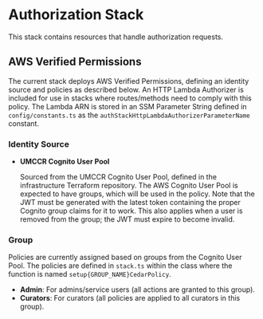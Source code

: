 # Authorization Stack

This stack contains resources that handle authorization requests.

## AWS Verified Permissions

The current stack deploys AWS Verified Permissions, defining an identity source and policies as described below. An HTTP Lambda Authorizer is included for use in stacks where routes/methods need to comply with this policy. The Lambda ARN is stored in an SSM Parameter String defined in `config/constants.ts` as the `authStackHttpLambdaAuthorizerParameterName` constant.

### Identity Source

- **UMCCR Cognito User Pool**

  Sourced from the UMCCR Cognito User Pool, defined in the infrastructure Terraform repository. The AWS Cognito User Pool
  is expected to have groups, which will be used in the policy. Note that the JWT must be generated with the
  latest token containing the proper Cognito group claims for it to work. This also applies when a user is removed from
  the group; the JWT must expire to become invalid.

### Group

Policies are currently assigned based on groups from the Cognito User Pool. The policies are defined in `stack.ts` within the class where the function is named `setup{GROUP_NAME}CedarPolicy`.

- **Admin**: For admins/service users (all actions are granted to this group).
- **Curators**: For curators (all policies are applied to all curators in this group).
